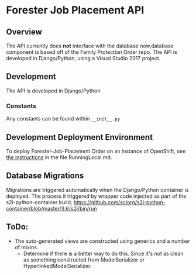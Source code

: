 # Forester Job Placement API

## Overview

The API currently does __not__ interface with the database now,database component is based off of the Family Protection Order repo.
The API is developed in Django/Python, using a Visual Studio 2017 project.

## Development

The API is developed in Django/Python

### Constants

Any constants can be found within `__init__.py`

## Development Deployment Environment

To deploy Forester-Job-Placement Order on an instance of OpenShift, see [the instructions](../RunningLocal.md) in the file RunningLocal.md.


## Database Migrations

Migrations are triggered automatically when the Django/Python container is deployed.  The process it triggered by wrapper code injected as part of the s2i-python-container build; https://github.com/sclorg/s2i-python-container/blob/master/3.6/s2i/bin/run

## ToDo:
- The auto-generated views are constructed using generics and a number of mixins.
  - Determine if there is a better way to do this.  Since it's not as clean as something constructed from ModelSerializer or HyperlinkedModelSerializer.
